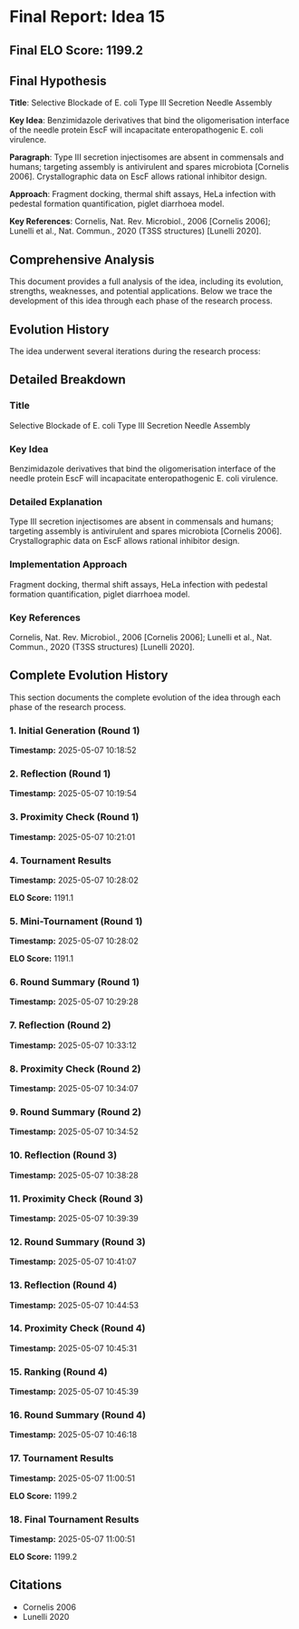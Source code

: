 # Final Report: Idea 15

## Final ELO Score: 1199.2

## Final Hypothesis

**Title**: Selective Blockade of E. coli Type III Secretion Needle Assembly

**Key Idea**: Benzimidazole derivatives that bind the oligomerisation interface of the needle protein EscF will incapacitate enteropathogenic E. coli virulence.

**Paragraph**: Type III secretion injectisomes are absent in commensals and humans; targeting assembly is antivirulent and spares microbiota [Cornelis 2006]. Crystallographic data on EscF allows rational inhibitor design.

**Approach**: Fragment docking, thermal shift assays, HeLa infection with pedestal formation quantification, piglet diarrhoea model.

**Key References**: Cornelis, Nat. Rev. Microbiol., 2006 [Cornelis 2006]; Lunelli et al., Nat. Commun., 2020 (T3SS structures) [Lunelli 2020].

## Comprehensive Analysis

This document provides a full analysis of the idea, including its evolution, strengths, weaknesses, and potential applications. Below we trace the development of this idea through each phase of the research process.

## Evolution History

The idea underwent several iterations during the research process:

## Detailed Breakdown

### Title

Selective Blockade of E. coli Type III Secretion Needle Assembly

### Key Idea

Benzimidazole derivatives that bind the oligomerisation interface of the needle protein EscF will incapacitate enteropathogenic E. coli virulence.

### Detailed Explanation

Type III secretion injectisomes are absent in commensals and humans; targeting assembly is antivirulent and spares microbiota [Cornelis 2006]. Crystallographic data on EscF allows rational inhibitor design.

### Implementation Approach

Fragment docking, thermal shift assays, HeLa infection with pedestal formation quantification, piglet diarrhoea model.

### Key References

Cornelis, Nat. Rev. Microbiol., 2006 [Cornelis 2006]; Lunelli et al., Nat. Commun., 2020 (T3SS structures) [Lunelli 2020].

## Complete Evolution History

This section documents the complete evolution of the idea through each phase of the research process.

### 1. Initial Generation (Round 1)
**Timestamp:** 2025-05-07 10:18:52



### 2. Reflection (Round 1)
**Timestamp:** 2025-05-07 10:19:54



### 3. Proximity Check (Round 1)
**Timestamp:** 2025-05-07 10:21:01



### 4. Tournament Results
**Timestamp:** 2025-05-07 10:28:02

**ELO Score:** 1191.1



### 5. Mini-Tournament (Round 1)
**Timestamp:** 2025-05-07 10:28:02

**ELO Score:** 1191.1



### 6. Round Summary (Round 1)
**Timestamp:** 2025-05-07 10:29:28



### 7. Reflection (Round 2)
**Timestamp:** 2025-05-07 10:33:12



### 8. Proximity Check (Round 2)
**Timestamp:** 2025-05-07 10:34:07



### 9. Round Summary (Round 2)
**Timestamp:** 2025-05-07 10:34:52



### 10. Reflection (Round 3)
**Timestamp:** 2025-05-07 10:38:28



### 11. Proximity Check (Round 3)
**Timestamp:** 2025-05-07 10:39:39



### 12. Round Summary (Round 3)
**Timestamp:** 2025-05-07 10:41:07



### 13. Reflection (Round 4)
**Timestamp:** 2025-05-07 10:44:53



### 14. Proximity Check (Round 4)
**Timestamp:** 2025-05-07 10:45:31



### 15. Ranking (Round 4)
**Timestamp:** 2025-05-07 10:45:39



### 16. Round Summary (Round 4)
**Timestamp:** 2025-05-07 10:46:18



### 17. Tournament Results
**Timestamp:** 2025-05-07 11:00:51

**ELO Score:** 1199.2



### 18. Final Tournament Results
**Timestamp:** 2025-05-07 11:00:51

**ELO Score:** 1199.2



## Citations

- Cornelis 2006
- Lunelli 2020
